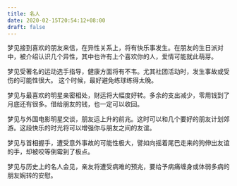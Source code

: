 ```yaml
---
title: 名人
date: 2020-02-15T20:54:12+08:00
draft: false
---
```


梦见接到喜欢的朋友来信，在异性关系上，将有快乐事发生。在朋友的生日派对中，被介绍认识几个异性，其中也许有上个喜欢你的人，爱情可能就此萌芽。

梦见受著名的运动选手指导，健康方面将有不韦。尤其社团活动时，发生事故或受伤的可能性很大。 这个时候，最好避免练球练得太晚。

梦见与最喜欢的明星亲密相处，财运将大幅度好转。多余的支出减少，零用钱到了月底还有很多。借给朋友的钱，也一定可以收回。

梦见与外国电影明星交谈，朋友运上升的前兆。这时可以和几个要好的朋友计划郊游。这段快乐的时光将可以增强你与朋友之间的友谊。

梦见与首相握手，遭受意外事故的可能性极大，譬如向摇着尾巴走来的狗伸出友谊的手，却被咬等倒霉到了极点。

梦见与历史上的名人会见，亲友将遭受病难的预兆，要给予病痛缠身或体弱多病的朋友婉转的安慰。